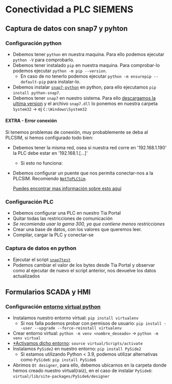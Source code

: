 # Conectividad a PLC SIEMENS
## Captura de datos con snap7 y pyhton
### Configuración python
- Debemos tener `python` en nuestra maquina. Para ello podemos ejecutar `python -V` para comprobarlo.
- Debemos tener instalado `pip` en nuestra maquina. Para comprobar-lo podemos ejecutar `python -m pip --version`.
  - En caso de no tenerlo podemos ejecutar `python -m ensurepip --default-pip` para instalar-lo.
- Debemos instalar [`snap7-python`](https://pypi.org/project/python-snap7/) en python, para ello ejecutamos `pip install python-snap7`.
- Debemos tener `snap7` en nuestro sistema. Para ello [descargamos la ultima version](https://sourceforge.net/projects/snap7/files/) y el archivo `snap7.dll` lo ponemos en nuestra carpeta `System32` -> ej `C:\Windows\System32`
#### EXTRA - Error conexión
Si tenemos problemas de conexión, muy probablemente se deba al PLCSIM, si hemos configurado todo bien:
- Debemos tener la misma red, osea si nuestra red corre en '192.168.1.190' la PLC debe estar en '192.168.1.[...]'
  - Si esto no funciona:
- Debemos configurar un puente que nos permita conectar-nos a la PLCSIM. Recomiendo [`NetToPLCSim`](https://nettoplcsim.sourceforge.net/).
    
    [Puedes encontrar mas información sobre esto aquí](./err-plssim.md)
### Configuración PLC
- Debemos configurar una PLC en nuestro Tia Portal
- Quitar todas las restricciones de comunicación
- _Se recomienda usar la gama 300, ya que contiene menos restricciones_
- Crear una base de datos, con los valores que queremos leer.
- Compilar, cargar la PLC y conectar-se
### Captura de datos en python
- Ejecutar el script [`snap7test`](./src/snap7test.py)
- Podemos cambiar el valor de los bytes desde Tia Portal y observar como al ejecutar de nuevo el script anterior, nos devuelve los datos actualizados

## Formularios SCADA y HMI
### Configuración [entorno virtual python](./entorno-virtual.md)
- Instalamos nuestro entorno virtual: `pip install virtualenv`
  - Si nos falla podemos probar con permisos de usuario: `pip install --user --upgrade --force-reinstall virtualenv`
- Crear entorno virtual: `python -m venv <nombre_deseado>` -> `python -m venv virtual`
- [*Activamos dicho entorno](./entorno-virtual.md#uso-con-distintas-terminales): `source virtual/Scripts/activate`
- Instalamos `PySide2` en nuestro entorno: `pip install PySide2`
  - Si estamos utilizando Python < 3.9, podemos utilizar alternativas como `PySide6`: `pip install PySide6`
- Abrimos `Qt designer`, para ello, debemos ubicarnos en la carpeta donde hemos creado nuestro virtual(raíz), en el caso de instalar `PySide6`: `virtual/lib/site-packages/PySide6/designer`
